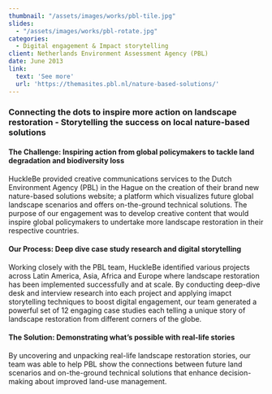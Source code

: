 ```yaml
---
thumbnail: "/assets/images/works/pbl-tile.jpg"
slides:
  - "/assets/images/works/pbl-rotate.jpg"
categories:
  - Digital engagement & Impact storytelling
client: Netherlands Environment Assessment Agency (PBL)
date: June 2013
link:
  text: 'See more'
  url: 'https://themasites.pbl.nl/nature-based-solutions/'
---
```


### Connecting the dots to inspire more action on landscape restoration - Storytelling the success on local nature-based solutions

#### The Challenge: Inspiring action from global policymakers to tackle land degradation and biodiversity loss

HuckleBe provided creative communications services to the Dutch Environment Agency (PBL) in the Hague on the creation of their brand new nature-based solutions website; a platform which visualizes future global landscape scenarios and offers on-the-ground technical solutions. The purpose of our engagement was to develop creative content that would inspire global policymakers to undertake more landscape restoration in their respective countries.

#### Our Process: Deep dive case study research and digital storytelling

Working closely with the PBL team, HuckleBe identified various projects across Latin America, Asia, Africa and Europe where landscape restoration has been implemented successfully and at scale. By conducting deep-dive desk and interview research into each project and applying imapct storytelling techniques to boost digital engagement, our team generated a powerful set of 12 engaging case studies each telling a unique story of landscape restoration from different corners of the globe. 

#### The Solution: Demonstrating what’s possible with real-life stories

By uncovering and unpacking real-life landscape restoration stories, our team was able to help PBL show the connections between future land scenarios and on-the-ground technical solutions that enhance decision-making about improved land-use management.
